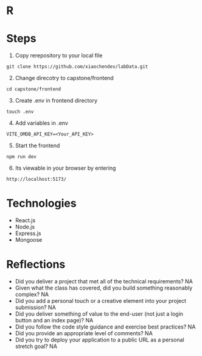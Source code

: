 # R

# Steps
1. Copy rerepository to your local file
```
git clone https://github.com/xiaochendev/labData.git
```

2. Change direcotry to capstone/frontend
```
cd capstone/frontend
```

3. Create .env in frontend directory
```
touch .env
```

4. Add variables in .env
```
VITE_OMDB_API_KEY=<Your_API_KEY>
```

5. Start the frontend
```
npm run dev
```

6. Its viewable in your browser by entering

```
http://localhost:5173/
```


# Technologies
- React.js
- Node.js
- Express.js
- Mongoose

# Reflections
- Did you deliver a project that met all of the technical requirements?
    NA
- Given what the class has covered, did you build something reasonably complex?
    NA
- Did you add a personal touch or a creative element into your project submission?
    NA
- Did you deliver something of value to the end-user (not just a login button and an index page)?
    NA
- Did you follow the code style guidance and exercise best practices?
    NA
- Did you provide an appropriate level of comments?
    NA
- Did you try to deploy your application to a public URL as a personal stretch goal?
    NA